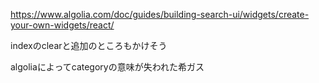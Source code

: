 https://www.algolia.com/doc/guides/building-search-ui/widgets/create-your-own-widgets/react/

indexのclearと追加のところもかけそう

algoliaによってcategoryの意味が失われた希ガス